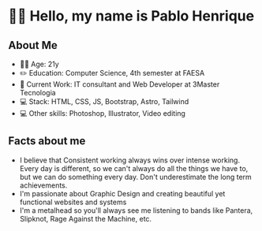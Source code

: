 # 🙋‍♂️ Hello, my name is Pablo Henrique

<!--
**pablo-pmoura/pablo-pmoura** is a ✨ _special_ ✨ repository because its `README.md` (this file) appears on your GitHub profile.

-->
## About Me
- 🙋‍♂️ Age: 21y
- ✏️ Education: Computer Science, 4th semester at FAESA
- 💼 Current Work: IT consultant and Web Developer at 3Master Tecnologia
- 💻 Stack: HTML, CSS, JS, Bootstrap, Astro, Tailwind
- 💻 Other skills: Photoshop, Illustrator, Video editing

## Facts about me
- I believe that Consistent working always wins over intense working. Every day is different, so we can't always do all the things we have to, but we can do something every day. Don't underestimate the long term achievements.
- I'm passionate about Graphic Design and creating beautiful yet functional websites and systems
- I'm a metalhead so you'll always see me listening to bands like Pantera, Slipknot, Rage Against the Machine, etc.
